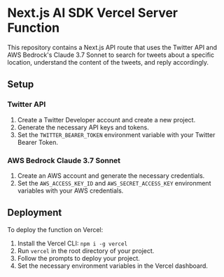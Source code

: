 # Next.js AI SDK Vercel Server Function

This repository contains a Next.js API route that uses the Twitter API and AWS Bedrock's Claude 3.7 Sonnet to search for tweets about a specific location, understand the content of the tweets, and reply accordingly.

## Setup

### Twitter API

1. Create a Twitter Developer account and create a new project.
2. Generate the necessary API keys and tokens.
3. Set the `TWITTER_BEARER_TOKEN` environment variable with your Twitter Bearer Token.

### AWS Bedrock Claude 3.7 Sonnet

1. Create an AWS account and generate the necessary credentials.
2. Set the `AWS_ACCESS_KEY_ID` and `AWS_SECRET_ACCESS_KEY` environment variables with your AWS credentials.

## Deployment

To deploy the function on Vercel:

1. Install the Vercel CLI: `npm i -g vercel`
2. Run `vercel` in the root directory of your project.
3. Follow the prompts to deploy your project.
4. Set the necessary environment variables in the Vercel dashboard.
